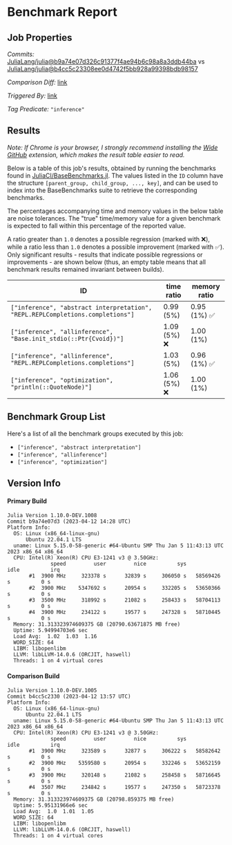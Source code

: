 # Benchmark Report

## Job Properties

*Commits:* [JuliaLang/julia@b9a74e07d326c91377f4ae94b6c98a8a3ddb44ba](https://github.com/JuliaLang/julia/commit/b9a74e07d326c91377f4ae94b6c98a8a3ddb44ba) vs [JuliaLang/julia@b4cc5c23308ee0d4742f5bb928a99398bdb98157](https://github.com/JuliaLang/julia/commit/b4cc5c23308ee0d4742f5bb928a99398bdb98157)

*Comparison Diff:* [link](https://github.com/JuliaLang/julia/compare/b4cc5c23308ee0d4742f5bb928a99398bdb98157..b9a74e07d326c91377f4ae94b6c98a8a3ddb44ba)

*Triggered By:* [link](https://github.com/JuliaLang/julia/pull/41931#issuecomment-1505379161)

*Tag Predicate:* `"inference"`

## Results

*Note: If Chrome is your browser, I strongly recommend installing the [Wide GitHub](https://chrome.google.com/webstore/detail/wide-github/kaalofacklcidaampbokdplbklpeldpj?hl=en)
extension, which makes the result table easier to read.*

Below is a table of this job's results, obtained by running the benchmarks found in
[JuliaCI/BaseBenchmarks.jl](https://github.com/JuliaCI/BaseBenchmarks.jl). The values
listed in the `ID` column have the structure `[parent_group, child_group, ..., key]`,
and can be used to index into the BaseBenchmarks suite to retrieve the corresponding
benchmarks.

The percentages accompanying time and memory values in the below table are noise tolerances. The "true"
time/memory value for a given benchmark is expected to fall within this percentage of the reported value.

A ratio greater than `1.0` denotes a possible regression (marked with :x:), while a ratio less
than `1.0` denotes a possible improvement (marked with :white_check_mark:). Only significant results - results
that indicate possible regressions or improvements - are shown below (thus, an empty table means that all
benchmark results remained invariant between builds).

| ID | time ratio | memory ratio |
|----|------------|--------------|
| `["inference", "abstract interpretation", "REPL.REPLCompletions.completions"]` | 0.99 (5%)  | 0.95 (1%) :white_check_mark: |
| `["inference", "allinference", "Base.init_stdio(::Ptr{Cvoid})"]` | 1.09 (5%) :x: | 1.00 (1%)  |
| `["inference", "allinference", "REPL.REPLCompletions.completions"]` | 1.03 (5%)  | 0.96 (1%) :white_check_mark: |
| `["inference", "optimization", "println(::QuoteNode)"]` | 1.06 (5%) :x: | 1.00 (1%)  |

## Benchmark Group List

Here's a list of all the benchmark groups executed by this job:

- `["inference", "abstract interpretation"]`
- `["inference", "allinference"]`
- `["inference", "optimization"]`

## Version Info

#### Primary Build

```
Julia Version 1.10.0-DEV.1008
Commit b9a74e07d3 (2023-04-12 14:28 UTC)
Platform Info:
  OS: Linux (x86_64-linux-gnu)
      Ubuntu 22.04.1 LTS
  uname: Linux 5.15.0-58-generic #64-Ubuntu SMP Thu Jan 5 11:43:13 UTC 2023 x86_64 x86_64
  CPU: Intel(R) Xeon(R) CPU E3-1241 v3 @ 3.50GHz: 
              speed         user         nice          sys         idle          irq
       #1  3900 MHz     323378 s      32839 s     306050 s   58569426 s          0 s
       #2  3900 MHz    5347692 s      20954 s     332205 s   53650366 s          0 s
       #3  3500 MHz     318992 s      21082 s     258433 s   58704113 s          0 s
       #4  3900 MHz     234122 s      19577 s     247328 s   58710445 s          0 s
  Memory: 31.313323974609375 GB (20790.63671875 MB free)
  Uptime: 5.94994703e6 sec
  Load Avg:  1.02  1.03  1.16
  WORD_SIZE: 64
  LIBM: libopenlibm
  LLVM: libLLVM-14.0.6 (ORCJIT, haswell)
  Threads: 1 on 4 virtual cores

```

#### Comparison Build

```
Julia Version 1.10.0-DEV.1005
Commit b4cc5c2330 (2023-04-12 13:57 UTC)
Platform Info:
  OS: Linux (x86_64-linux-gnu)
      Ubuntu 22.04.1 LTS
  uname: Linux 5.15.0-58-generic #64-Ubuntu SMP Thu Jan 5 11:43:13 UTC 2023 x86_64 x86_64
  CPU: Intel(R) Xeon(R) CPU E3-1241 v3 @ 3.50GHz: 
              speed         user         nice          sys         idle          irq
       #1  3900 MHz     323589 s      32877 s     306222 s   58582642 s          0 s
       #2  3900 MHz    5359580 s      20954 s     332246 s   53652159 s          0 s
       #3  3900 MHz     320148 s      21082 s     258458 s   58716645 s          0 s
       #4  3507 MHz     234842 s      19577 s     247350 s   58723378 s          0 s
  Memory: 31.313323974609375 GB (20798.859375 MB free)
  Uptime: 5.95131966e6 sec
  Load Avg:  1.0  1.01  1.05
  WORD_SIZE: 64
  LIBM: libopenlibm
  LLVM: libLLVM-14.0.6 (ORCJIT, haswell)
  Threads: 1 on 4 virtual cores

```
